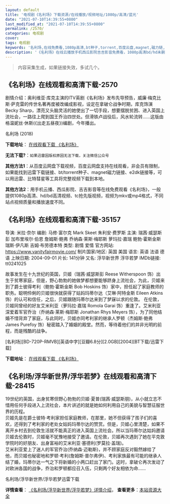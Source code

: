 ```yaml
---
layout: default
title: '电视剧《名利场》下载资源/在线播放/视频地址/1080p/高清/蓝光'
date: "2021-07-10T14:39:55+0800"
last_modified_at: "2021-07-10T14:39:55+0800"
permalink: /2570/
categories: 电视剧
cover:
tags: 电视剧
keywords: '名利场,在线免费看,1080p高清,bt种子,torrent,百度云盘,magnet,磁力链,迅雷下载资源'
description: '《名利场》在线云播放手机西瓜影院吉吉影音免费看，1080p高清bd/hd未删减完整版和tc抢先枪版，mkv/mp4格式，附带bt/torrent种子、magnet/磁力链、百度云盘、网盘资源迅雷下载链接'
---
```


>内容采集生成，如果链接失效，多试几个。


## 《名利场》在线观看和高清下载-2570

剧情介绍：奥利维亚·库克主演的ITV英剧《名利场》发布先导预告，威廉·梅克比斯·萨克雷的传世名著再度被改编成影视，设定在拿破仑战争时期，库克饰演Becky Sharp，漂亮又头脑灵活的她使出了一切手段，想要摆脱贫困、进入英国上流社会，一路往上爬到国王乔治四世处。但滑铁卢战役后，风水轮流转……这版由格温妮丝·休斯(《出走五昼夜》)编剧，今年播出。


名利场 (2018)

**下载地址**： [在线观看下载 《名利场》](https://www.btbtdy.me/btdy/dy13435.html) 


**无法下载?**：`如果迅雷因版权原因无法下载，关注微信公众号 `

**其他方法1**：从百度云网盘下载视频，百度云网盘支持在线观看，非会员有限制，如果能找到迅雷下载链接、bt/torrent种子、magnet磁力链接、e2dk链接等，可以用迅雷、比特彗星等工具将完整视频下载到本地。

**其他方法2**：用手机云播、西瓜影院、吉吉影音等在线免费观看《名利场》，一般提供1080p高清、hd/bd高清视频、tc抢先版视频，视频为mkv或mp4格式，不同站点视频质量和播放速度不同。


## 《名利场》在线观看和高清下载-35157

导演: 米拉·奈尔 编剧: 马修·富尔克 Mark Skeet 朱利安·费罗斯 主演: 瑞茜·威瑟斯彭 加布里埃尔·伯恩 詹姆斯·鲍弗 乔纳森·莱斯·梅耶斯 萝玛拉·嘉瑞 鲍勃·霍斯金斯 瑞斯·伊凡斯 吉姆·布劳德本特 类型: 剧情 爱情 官方网站: https://www.vanityfairmovie.com/ 制片国家/地区: 英国 美国 语言: 英语 法语 德语 上映日期: 2004-09-01 片长: 141分钟 又名: 浮华新世界 浮华若梦 IMDb链接: tt0241025

故事发生在十九世纪的英国，贝姬（瑞茜·威瑟斯彭 Reese Witherspoon 饰）出生于贫寒家庭，但是，野心勃勃的她做梦都想要能够跻身上流社会，为此，贝姬来到了爵士彼得考利（鲍勃·霍斯金斯 Bob Hoskins 饰）家中，担任起了家庭教师的职务。聪明伶俐的贝姬很快就获得了姑妈玛蒂尔达（艾琳·阿特金斯 Eileen Atkins 饰）的认可和信任，之后，贝姬跟随玛蒂尔达来到了梦寐以求的伦敦。 在伦敦，贝姬同曾经的好友艾米利亚（萝玛拉·嘉瑞 Romola Garai 饰）重逢了。艾米利亚深爱着军官乔治（乔纳森·莱斯·梅耶斯 Jonathan Rhys Meyers 饰），为了同他结婚不惜背弃了家庭，与此同时，贝姬亦同考利家的继承人罗顿（杰姆斯·鲍弗 James Purefoy 饰）秘密踏入了婚姻的殿堂。然而，等待着他们的并非光明的前程，而是残酷的战争。


[名利场][BD-720P-RMVB][英语中字][豆瓣6.8分][2.0GB][2004][BT下载/迅雷下载]

**下载地址**： [在线观看下载 《名利场》](https://www.btdx8.com/torrent/vanity_fair_2004.html) 


## 《名利场/浮华新世界/浮华若梦》在线观看和高清下载-28415

19世纪的英国，出身贫寒但野心勃勃的贝姬·夏普(瑞茜·威瑟斯朋)，从小就立志不惜用任何手段进入上流社会，本片讲述的就是她如何利用自己的美貌与智慧征服世界的历程。<br /> 贝姬先是在爵士彼特&middot;考利家担任家庭教师，在那里，她不但获得了孩子们的喜欢，还得到了考利家的老处女姑妈玛蒂尔达的赞赏。但是，贝姬心里清楚，如果不离开乡村去到伦敦生活就不能真正的进入英国上流社会。所以当玛蒂尔达姑妈邀请贝姬去伦敦时，贝姬毫不犹豫地接受了邀请。在伦敦，贝姬再次遇到了她在平克敦学院时的好朋友、出身富裕的艾米利亚·塞德利(罗莫拉&middot;盖瑞)。<br /> 艾米利亚爱上了迷人的军官乔治(乔纳森&middot;迈勒斯)，并不顾家庭反对毅然嫁给了他，而贝姬也秘密地和罗顿·考利(詹姆斯&middot;普尔弗伊)、考利家族最有可能的继承人结了婚，玛蒂尔达一气之下将新婚的小两口赶出了家门。这时，拿破仑再次发动了对欧洲各国的战争，乔治和罗顿都应召入伍，只剩两个好友相依为命……


名利场/浮华新世界/浮华若梦迅雷下载

**详情查看**： [《名利场/浮华新世界/浮华若梦》详情介绍](/movie/28415/)， **查看更多**：[本站资源大全](/movie/t/all/)

